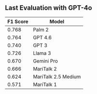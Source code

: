 ## Last Evaluation with GPT-4o

| F1 Score | Model                |
|----------|----------------------|
| 0.768    | Palm 2               |
| 0.764    | GPT 4.6              |
| 0.740    | GPT 3                |
| 0.726    | Llama 3              |
| 0.670    | Gemini Pro           |
| 0.666    | MariTalk 2           |
| 0.624    | MariTalk 2.5 Medium  |
| 0.571    | MariTalk 1           |
